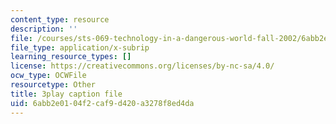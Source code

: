 ```yaml
---
content_type: resource
description: ''
file: /courses/sts-069-technology-in-a-dangerous-world-fall-2002/6abb2e0104f2caf9d420a3278f8ed4da_s_dn2M7JWy8.srt
file_type: application/x-subrip
learning_resource_types: []
license: https://creativecommons.org/licenses/by-nc-sa/4.0/
ocw_type: OCWFile
resourcetype: Other
title: 3play caption file
uid: 6abb2e01-04f2-caf9-d420-a3278f8ed4da
---
```

